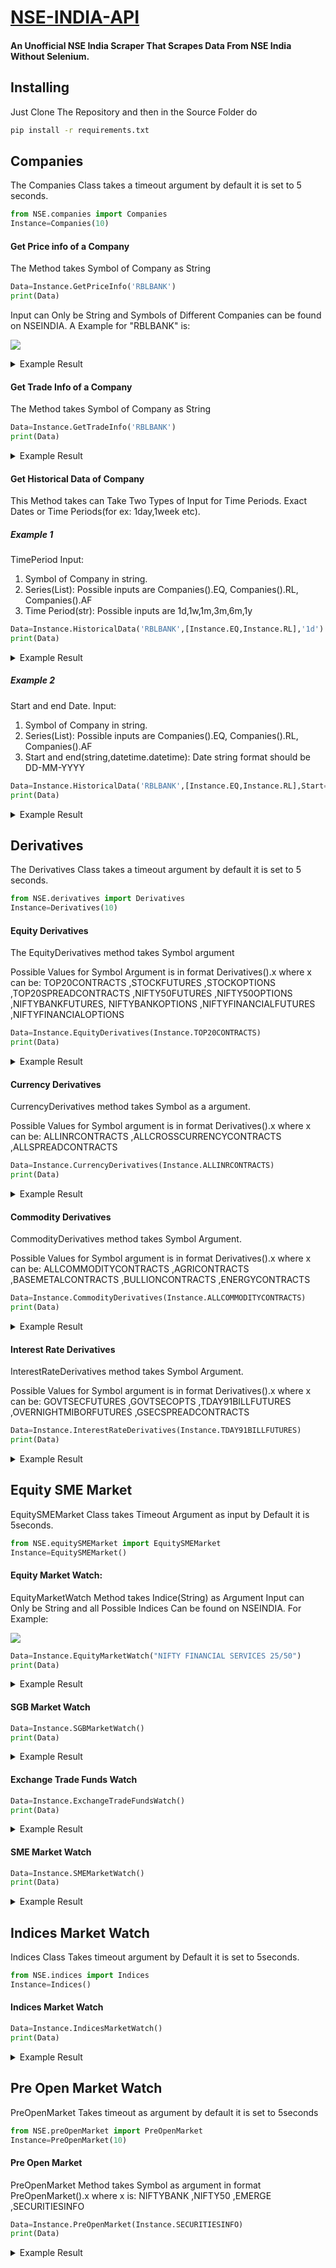 # [NSE-INDIA-API](https://github.com/GamesBond008/NSE-India-API)
#### An Unofficial NSE India Scraper That Scrapes Data From NSE India Without Selenium.
## Installing
Just Clone The Repository and then in the Source Folder do
```bash
pip install -r requirements.txt
```
## Companies 
The Companies Class takes a timeout argument by default it is set to 5 seconds.
```python
from NSE.companies import Companies
Instance=Companies(10)
```
#### Get Price info of a Company
The Method takes Symbol of Company as String
```python
Data=Instance.GetPriceInfo('RBLBANK')
print(Data)
```
Input can Only be String and Symbols of Different Companies can be found on NSEINDIA.
A Example for "RBLBANK" is: 

<a href="https://www.nseindia.com/"><img src="https://imgur.com/SqO844U.png"></a>
<details>
	<summary>Example Result</summary>

```json
{
  "info": {
    "symbol": "RBLBANK",
    "companyName": "RBL Bank Limited",
    "activeSeries": [
      "EQ"
    ],
    "debtSeries": [],
    "tempSuspendedSeries": [],
    "isFNOSec": true,
    "isCASec": false,
    "isSLBSec": true,
    "isDebtSec": false,
    "isSuspended": false,
    "isETFSec": false,
    "isDelisted": false,
    "isin": "INE976G01028",
    "isTop10": false,
    "identifier": "RBLBANKEQN"
  },
  "metadata": {
    "series": "EQ",
    "symbol": "RBLBANK",
    "isin": "INE976G01028",
    "status": "Listed",
    "listingDate": "31-Aug-2016",
    "industry": "PRIVATE SECTOR BANK",
    "lastUpdateTime": "01-Jun-2021 16:00:00",
    "pdSectorPe": 24.28,
    "pdSymbolPe": 25.23,
    "pdSectorInd": "NIFTY BANK                                        "
  },
  "securityInfo": {
    "boardStatus": "Main",
    "tradingStatus": "Active",
    "tradingSegment": "Normal Market",
    "sessionNo": "-",
    "slb": "Yes",
    "classOfShare": "Equity",
    "derivatives": "Yes",
    "surveillance": "-",
    "faceValue": 10,
    "issuedCap": 598020398
  },
  "priceInfo": {
    "lastPrice": 211.5,
    "change": -2.6999999999999886,
    "pChange": -1.2605042016806671,
    "previousClose": 214.2,
    "open": 215.1,
    "close": 211.3,
    "vwap": 212.46,
    "lowerCP": "192.80",
    "upperCP": "235.60",
    "pPriceBand": "No Band",
    "basePrice": 214.2,
    "intraDayHighLow": {
      "min": 210.05,
      "max": 216.3,
      "value": 211.5
    },
    "weekHighLow": {
      "min": 121.3,
      "minDate": "04-Jun-2020",
      "max": 274.3,
      "maxDate": "08-Jan-2021",
      "value": 211.5
    }
  },
  "preOpenMarket": {
    "preopen": [
      {
        "price": 197.45,
        "buyQty": 0,
        "sellQty": 3
      },
      {
        "price": 210,
        "buyQty": 0,
        "sellQty": 17
      },
      {
        "price": 213.2,
        "buyQty": 0,
        "sellQty": 100
      },
      {
        "price": 213.6,
        "buyQty": 0,
        "sellQty": 178
      },
      {
        "price": 215.1,
        "buyQty": 0,
        "sellQty": 0,
        "iep": true
      },
      {
        "price": 218.2,
        "buyQty": 30,
        "sellQty": 0
      },
      {
        "price": 219.35,
        "buyQty": 100,
        "sellQty": 0
      },
      {
        "price": 223,
        "buyQty": 450,
        "sellQty": 0
      },
      {
        "price": 235,
        "buyQty": 75,
        "sellQty": 0
      }
    ],
    "ato": {
      "buy": 2905,
      "sell": 677
    },
    "IEP": 215.1,
    "totalTradedVolume": 6909,
    "finalPrice": 215.1,
    "finalQuantity": 6909,
    "lastUpdateTime": "01-Jun-2021 09:07:19",
    "totalBuyQuantity": 107180,
    "totalSellQuantity": 247785,
    "atoBuyQty": 2905,
    "atoSellQty": 677
  }
}
```
</details>

#### Get Trade Info of a Company

The Method takes Symbol of Company as String
```python
Data=Instance.GetTradeInfo('RBLBANK')
print(Data)
```
<details>
	<summary>Example Result</summary>

```json
{
  "noBlockDeals": true,
  "bulkBlockDeals": [
    {
      "name": "Session I"
    },
    {
      "name": "Session II"
    }
  ],
  "marketDeptOrderBook": {
    "totalBuyQuantity": 0,
    "totalSellQuantity": 12414,
    "bid": [
      {
        "price": 0,
        "quantity": 0
      },
      {
        "price": 0,
        "quantity": 0
      },
      {
        "price": 0,
        "quantity": 0
      },
      {
        "price": 0,
        "quantity": 0
      },
      {
        "price": 0,
        "quantity": 0
      }
    ],
    "ask": [
      {
        "price": 211.3,
        "quantity": 12414
      },
      {
        "price": 0,
        "quantity": 0
      },
      {
        "price": 0,
        "quantity": 0
      },
      {
        "price": 0,
        "quantity": 0
      },
      {
        "price": 0,
        "quantity": 0
      }
    ],
    "tradeInfo": {
      "totalTradedVolume": 6900865,
      "totalTradedValue": 14661.58,
      "totalMarketCap": 1264813.14,
      "ffmc": 829737.0546,
      "impactCost": 0.05
    },
    "valueAtRisk": {
      "securityVar": 24.88,
      "indexVar": 0,
      "varMargin": 24.88,
      "extremeLossMargin": 3.5,
      "adhocMargin": 0,
      "applicableMargin": 28.38
    }
  },
  "securityWiseDP": {
    "quantityTraded": 6900865,
    "deliveryQuantity": 1240171,
    "deliveryToTradedQuantity": 17.97,
    "seriesRemarks": null,
    "secWiseDelPosDate": "01-JUN-2021 EOD"
  }
}
```
</details>

#### Get Historical Data of Company
This Method takes can Take Two Types of Input for Time Periods. Exact Dates or Time Periods(for ex: 1day,1week etc).
##### Example 1
TimePeriod
Input:
1. Symbol of Company in string.
2. Series(List): Possible inputs are Companies().EQ, Companies().RL, Companies().AF
3. Time Period(str): Possible inputs are 1d,1w,1m,3m,6m,1y
```python
Data=Instance.HistoricalData('RBLBANK',[Instance.EQ,Instance.RL],'1d')
print(Data)
```
<details>
	<summary>Example Result</summary>

```json
{
  "data": [
    {
      "_id": "60b6217e1746750008d2b0c5",
      "CH_SYMBOL": "RBLBANK",
      "CH_SERIES": "EQ",
      "CH_MARKET_TYPE": "N",
      "CH_TRADE_HIGH_PRICE": 216.3,
      "CH_TRADE_LOW_PRICE": 210.05,
      "CH_OPENING_PRICE": 215.1,
      "CH_CLOSING_PRICE": 211.3,
      "CH_LAST_TRADED_PRICE": 211.5,
      "CH_PREVIOUS_CLS_PRICE": 214.2,
      "CH_TOT_TRADED_QTY": 6900865,
      "CH_TOT_TRADED_VAL": 1466218364.55,
      "CH_52WEEK_HIGH_PRICE": 274.3,
      "CH_52WEEK_LOW_PRICE": 121.3,
      "CH_TOTAL_TRADES": 44144,
      "CH_ISIN": "INE976G01028",
      "CH_TIMESTAMP": "2021-06-01",
      "TIMESTAMP": "2021-05-31T18:30:00.000Z",
      "createdAt": "2021-06-01T12:01:02.542Z",
      "updatedAt": "2021-06-01T12:01:02.542Z",
      "__v": 0,
      "VWAP": 212.47,
      "mTIMESTAMP": "01-Jun-2021"
    },
    {
      "_id": "60b4cffe99942d0008df060a",
      "CH_SYMBOL": "RBLBANK",
      "CH_SERIES": "EQ",
      "CH_MARKET_TYPE": "N",
      "CH_TRADE_HIGH_PRICE": 216.4,
      "CH_TRADE_LOW_PRICE": 212.8,
      "CH_OPENING_PRICE": 216.2,
      "CH_CLOSING_PRICE": 214.2,
      "CH_LAST_TRADED_PRICE": 213.8,
      "CH_PREVIOUS_CLS_PRICE": 216.25,
      "CH_TOT_TRADED_QTY": 7126476,
      "CH_TOT_TRADED_VAL": 1529597900.4,
      "CH_52WEEK_HIGH_PRICE": 274.3,
      "CH_52WEEK_LOW_PRICE": 121.3,
      "CH_TOTAL_TRADES": 39780,
      "CH_ISIN": "INE976G01028",
      "CH_TIMESTAMP": "2021-05-31",
      "TIMESTAMP": "2021-05-30T18:30:00.000Z",
      "createdAt": "2021-05-31T12:01:02.333Z",
      "updatedAt": "2021-05-31T12:01:02.333Z",
      "__v": 0,
      "VWAP": 214.64,
      "mTIMESTAMP": "31-May-2021"
    }
  ],
  "meta": {
    "series": [
      "EQ"
    ],
    "fromDate": "31-05-2021",
    "toDate": "01-06-2021",
    "symbols": [
      "RBLBANK",
      "RBLBANK"
    ]
  }
}
```
</details>

##### Example 2
Start and end Date.
Input:
1. Symbol of Company in string.
2. Series(List): Possible inputs are Companies().EQ, Companies().RL, Companies().AF
3. Start and end(string,datetime.datetime): Date string format should be DD-MM-YYYY
```python
Data=Instance.HistoricalData('RBLBANK',[Instance.EQ,Instance.RL],Start='20-05-2021',End='25-05-2021')
print(Data)
```
<details>
	<summary>Example Result</summary>

```json
{
  "data": [
    {
      "_id": "60ace6fd3e1c550008766872",
      "CH_SYMBOL": "RBLBANK",
      "CH_SERIES": "EQ",
      "CH_MARKET_TYPE": "N",
      "CH_TRADE_HIGH_PRICE": 211.75,
      "CH_TRADE_LOW_PRICE": 205.05,
      "CH_OPENING_PRICE": 211.5,
      "CH_CLOSING_PRICE": 206.1,
      "CH_LAST_TRADED_PRICE": 206.7,
      "CH_PREVIOUS_CLS_PRICE": 210,
      "CH_TOT_TRADED_QTY": 9106739,
      "CH_TOT_TRADED_VAL": 1891433247.4,
      "CH_52WEEK_HIGH_PRICE": 274.3,
      "CH_52WEEK_LOW_PRICE": 108.3,
      "CH_TOTAL_TRADES": 50163,
      "CH_ISIN": "INE976G01028",
      "CH_TIMESTAMP": "2021-05-25",
      "TIMESTAMP": "2021-05-24T18:30:00.000Z",
      "createdAt": "2021-05-25T12:01:01.940Z",
      "updatedAt": "2021-05-25T12:01:01.940Z",
      "__v": 0,
      "VWAP": 207.7,
      "mTIMESTAMP": "25-May-2021"
    },
    {
      "_id": "60ab957e03728a0009a357e8",
      "CH_SYMBOL": "RBLBANK",
      "CH_SERIES": "EQ",
      "CH_MARKET_TYPE": "N",
      "CH_TRADE_HIGH_PRICE": 212,
      "CH_TRADE_LOW_PRICE": 205.85,
      "CH_OPENING_PRICE": 210,
      "CH_CLOSING_PRICE": 210,
      "CH_LAST_TRADED_PRICE": 209.6,
      "CH_PREVIOUS_CLS_PRICE": 207.7,
      "CH_TOT_TRADED_QTY": 9637361,
      "CH_TOT_TRADED_VAL": 2016371137.35,
      "CH_52WEEK_HIGH_PRICE": 274.3,
      "CH_52WEEK_LOW_PRICE": 108.3,
      "CH_TOTAL_TRADES": 59436,
      "CH_ISIN": "INE976G01028",
      "CH_TIMESTAMP": "2021-05-24",
      "TIMESTAMP": "2021-05-23T18:30:00.000Z",
      "createdAt": "2021-05-24T12:01:02.566Z",
      "updatedAt": "2021-05-24T12:01:02.566Z",
      "__v": 0,
      "VWAP": 209.22,
      "mTIMESTAMP": "24-May-2021"
    },
    {
      "_id": "60a7a0e0c7277a00086e365a",
      "CH_SYMBOL": "RBLBANK",
      "CH_SERIES": "EQ",
      "CH_MARKET_TYPE": "N",
      "CH_TRADE_HIGH_PRICE": 209,
      "CH_TRADE_LOW_PRICE": 205.15,
      "CH_OPENING_PRICE": 207,
      "CH_CLOSING_PRICE": 207.7,
      "CH_LAST_TRADED_PRICE": 207.8,
      "CH_PREVIOUS_CLS_PRICE": 204.25,
      "CH_TOT_TRADED_QTY": 11336046,
      "CH_TOT_TRADED_VAL": 2350319758.8,
      "CH_52WEEK_HIGH_PRICE": 274.3,
      "CH_52WEEK_LOW_PRICE": 105.5,
      "CH_TOTAL_TRADES": 62694,
      "CH_ISIN": "INE976G01028",
      "CH_TIMESTAMP": "2021-05-21",
      "TIMESTAMP": "2021-05-20T18:30:00.000Z",
      "createdAt": "2021-05-21T12:00:32.096Z",
      "updatedAt": "2021-05-21T12:00:32.096Z",
      "__v": 0,
      "VWAP": 207.33,
      "mTIMESTAMP": "21-May-2021"
    },
    {
      "_id": "60a64f7e9a1015000919d034",
      "CH_SYMBOL": "RBLBANK",
      "CH_SERIES": "EQ",
      "CH_MARKET_TYPE": "N",
      "CH_TRADE_HIGH_PRICE": 207.85,
      "CH_TRADE_LOW_PRICE": 200.35,
      "CH_OPENING_PRICE": 201,
      "CH_CLOSING_PRICE": 204.25,
      "CH_LAST_TRADED_PRICE": 204.95,
      "CH_PREVIOUS_CLS_PRICE": 199.95,
      "CH_TOT_TRADED_QTY": 19971105,
      "CH_TOT_TRADED_VAL": 4081005888,
      "CH_52WEEK_HIGH_PRICE": 274.3,
      "CH_52WEEK_LOW_PRICE": 105.5,
      "CH_TOTAL_TRADES": 88624,
      "CH_ISIN": "INE976G01028",
      "CH_TIMESTAMP": "2021-05-20",
      "TIMESTAMP": "2021-05-19T18:30:00.000Z",
      "createdAt": "2021-05-20T12:01:02.732Z",
      "updatedAt": "2021-05-20T12:01:02.732Z",
      "__v": 0,
      "VWAP": 204.35,
      "mTIMESTAMP": "20-May-2021"
    }
  ],
  "meta": {
    "series": [
      "EQ",
      "RL"
    ],
    "fromDate": "20-05-2021",
    "toDate": "25-05-2021",
    "symbols": [
      "RBLBANK",
      "RBLBANK"
    ]
  }
}
```
</details>

## Derivatives
The Derivatives Class takes a timeout argument by default it is set to 5 seconds.
```python
from NSE.derivatives import Derivatives
Instance=Derivatives(10)
```

#### Equity Derivatives
The EquityDerivatives method takes Symbol argument

Possible Values for Symbol Argument is in format Derivatives().x where x can be:
TOP20CONTRACTS ,STOCKFUTURES ,STOCKOPTIONS ,TOP20SPREADCONTRACTS ,NIFTY50FUTURES ,NIFTY50OPTIONS ,NIFTYBANKFUTURES,
NIFTYBANKOPTIONS ,NIFTYFINANCIALFUTURES ,NIFTYFINANCIALOPTIONS

```python
Data=Instance.EquityDerivatives(Instance.TOP20CONTRACTS)
print(Data)
```
<details>
	<summary>Example Result</summary>

```json
{
  "data": [
    {
      "underlying": "BANKNIFTY",
      "identifier": "OPTIDXBANKNIFTY03-06-2021CE35500.00",
      "instrumentType": "OPTIDX",
      "instrument": "Index Options",
      "contract": "BANKNIFTY 03-Jun-2021",
      "expiryDate": "03-Jun-2021",
      "optionType": "Call",
      "strikePrice": 35500,
      "lastPrice": 204.95,
      "change": -162.05,
      "pChange": -44.16,
      "volume": 44008350,
      "totalTurnover": 12002837379,
      "value": 12002837379,
      "premiumTurnOver": 1574299262379,
      "underlyingValue": 35337.2,
      "openInterest": 69778,
      "noOfTrades": 1760334
    },(Truncated)(....)
  ],
  "timestamp": "01-Jun-2021 15:30:00",
  "marketStatus": {
    "market": "FO",
    "marketOpenOrClose": "Open",
    "marketCurrentTradingDate": "Jun 01,2021",
    "marketOpenTime": "0915",
    "marketCloseTime": "1530",
    "marketPreviousTradingDate": "May 31,2021",
    "marketNextTradingDate": "Jun 02,2021",
    "marketStatusMessage": "Market is Closed"
  }
}
```
</details>

#### Currency Derivatives
CurrencyDerivatives method takes Symbol as a argument.

Possible Values for Symbol argument is in format Derivatives().x where x can be:
ALLINRCONTRACTS ,ALLCROSSCURRENCYCONTRACTS ,ALLSPREADCONTRACTS

```python
Data=Instance.CurrencyDerivatives(Instance.ALLINRCONTRACTS)
print(Data)
```
<details>
	<summary>Example Result</summary>

```json
{
  "timestamp": "01-Jun-2021 17:00:00",
  "data": [
    {
      "contractType": "USDINR",
      "identifier": "FUTCURUSDINR28-06-2021XX0.0000",
      "instrumentType": "FUTCUR",
      "instrument": "Currency Futures",
      "contract": "USDINR 28-Jun-2021",
      "expiryDate": "28-Jun-2021",
      "optionType": "-",
      "strikePrice": 0,
      "lastPrice": 73.16,
      "change": 0.26500000000000057,
      "pChange": 0.36353659373070935,
      "volume": 2132616,
      "notionalTurnover": 155782901282.5,
      "value": 155782901282.5,
      "openInterest": 2589343,
      "bestBidPrice": 73.16,
      "bestBidQty": 108,
      "bestAskPrice": 73.165,
      "bestAskQty": 56,
      "totTradeVol": 95018,
      "spread": 0.005000000000009663
    },(Truncated)(...)
  ],
  "totalTradedValue": 230753510092.5,
  "totalTradedVolume": 2938297,
  "marketStatus": {
    "market": "Currency",
    "marketStatus": "Closed",
    "tradeDate": "02-Jun-2021",
    "index": "",
    "last": "",
    "variation": "",
    "percentChange": "",
    "marketStatusMessage": "Market is Closed"
  }
}
```
</details>

#### Commodity Derivatives
CommodityDerivatives method takes Symbol Argument.

Possible Values for Symbol argument is in format Derivatives().x where x can be:
ALLCOMMODITYCONTRACTS ,AGRICONTRACTS ,BASEMETALCONTRACTS ,BULLIONCONTRACTS ,ENERGYCONTRACTS

```python
Data=Instance.CommodityDerivatives(Instance.ALLCOMMODITYCONTRACTS)
print(Data)
```
<details>
	<summary>Example Result</summary>

```json
{
  "data": [
    {
      "identifier": "OPTBLNGOLDM28-06-2021PE47500.0000",
      "instrumentType": "OPTBLN",
      "instrument": "Bullion Options",
      "contract": "GOLDM",
      "unit": "100 Grams",
      "expiryDate": "28-Jun-2021",
      "strikePrice": 47500,
      "optionType": "Put",
      "lastPrice": 165,
      "change": 23.5,
      "pChange": 16.607773851590103,
      "numberOfContractsTraded": 250,
      "totalTurnover": 411260,
      "openInterest": 2,
      "tradeCount": 0,
      "prevClose": 141.5
    },(Truncated)(...)
  ],
  "timestamp": "01-Jun-2021 23:30:00",
  "volume": 844,
  "totalTradedValue": 347047724.764,
  "marketStatus": {
    "market": "Commodity",
    "marketStatus": "Closed",
    "tradeDate": "02-Jun-2021",
    "index": "",
    "last": "",
    "variation": "",
    "percentChange": "",
    "marketStatusMessage": "Market is Open"
  }
}
```
</details>

#### Interest Rate Derivatives
InterestRateDerivatives method takes Symbol Argument.

Possible Values for Symbol argument is in format Derivatives().x where x can be:
GOVTSECFUTURES ,GOVTSECOPTS ,TDAY91BILLFUTURES ,OVERNIGHTMIBORFUTURES ,GSECSPREADCONTRACTS

```python
Data=Instance.InterestRateDerivatives(Instance.TDAY91BILLFUTURES)
print(Data)
```
<details>
	<summary>Example Result</summary>

```json
{
  "data": [
    {
      "identifier": "FUTIRT91DTB29-09-2021XX0.0000",
      "underlying": "91DTB",
      "underlyingValue": 0,
      "instrumentType": "FUTIRT",
      "instrument": "91 T-Day Bill Futures",
      "contract": "91DTB",
      "strikePrice": 0,
      "optionType": "-",
      "lastPrice": 0,
      "expiryDate": "29-Sep-2021",
      "change": 0,
      "pChange": 0,
      "numberOfContractsTraded": 0,
      "totalTurnover": 0,
      "tradeCount": 0,
      "openInterest": 0,
      "yield": "-"
    },(Truncated)(...)
  ],
  "totalTradedValue": 0,
  "totalTradedVolume": 0,
  "timestamp": "01-Jun-2021 17:00:00",
  "marketStatus": {
    "market": "IRD",
    "marketOpenOrClose": "Open",
    "marketCurrentTradingDate": "Jun 01,2021",
    "marketOpenTime": "0900",
    "marketCloseTime": "1700",
    "marketPreviousTradingDate": "May 31,2021",
    "marketNextTradingDate": "Jun 02,2021",
    "marketStatusMessage": "Market is Closed"
  }
}
```
</details>

## Equity SME Market
EquitySMEMarket Class takes Timeout Argument as input by Default it is 5seconds.
```python
from NSE.equitySMEMarket import EquitySMEMarket
Instance=EquitySMEMarket()
```

#### Equity Market Watch:
EquityMarketWatch Method takes Indice(String) as Argument
Input can Only be String and all Possible Indices Can be found on NSEINDIA.
For Example: 

<img src="https://imgur.com/Wbt0Crl.png">

```python
Data=Instance.EquityMarketWatch("NIFTY FINANCIAL SERVICES 25/50")
print(Data)
```

<details>
	<summary>Example Result</summary>

```json
{
  "name": "NIFTY FINANCIAL SERVICES 25/50",
  "advance": {
    "declines": "17",
    "advances": "3",
    "unchanged": "0"
  },
  "timestamp": "01-Jun-2021 16:00:00",
  "data": [
    {
      "priority": 1,
      "symbol": "NIFTY FINANCIAL SERVICES 25/50",
      "identifier": "NIFTY FINANCIAL SERVICES 25/50",
      "open": 16508.75,
      "dayHigh": 16576.55,
      "dayLow": 16346.7,
      "lastPrice": 16417.5,
      "previousClose": 16450.25,
      "change": -32.75,
      "pChange": -0.2,
      "ffmc": 253618480.76,
      "yearHigh": 0,
      "yearLow": 0,
      "totalTradedVolume": 123443084,
      "totalTradedValue": 96694971930.81,
      "lastUpdateTime": "01-Jun-2021 16:00:00",
      "nearWKH": null,
      "nearWKL": null,
      "perChange365d": "-",
      "date365dAgo": "-",
      "chart365dPath": "-",
      "date30dAgo": "30-Apr-2021",
      "perChange30d": 6.79,
      "chart30dPath": "https://static.nseindia.com/sparklines/30d/NIFTY-FINSRV25-50.jpg",
      "chartTodayPath": "https://static.nseindia.com/sparklines/today/NIFTY-FINSRV25-50.jpg"
    },(Truncated)(...)
  ],
  "marketStatus": {
    "market": "Capital Market",
    "marketStatus": "Closed",
    "tradeDate": "02-Jun-2021",
    "index": "NIFTY 50",
    "last": 15574.85,
    "variation": -7.949999999998909,
    "percentChange": -0.05,
    "marketStatusMessage": "Normal Market has Closed"
  }
}
```
</details>

#### SGB Market Watch

```python
Data=Instance.SGBMarketWatch()
print(Data)
```

<details>
	<summary>Example Result</summary>

```json
{
  "timestamp": "01-Jun-2021 16:00:00",
  "data": [
    {
      "symbol": "SGBNOV25",
      "open": "4920",
      "high": "4939.99",
      "low": "4920",
      "issue_price": "2884",
      "ltP": "4920",
      "chn": "163.99",
      "per": "3.45",
      "qty": "8",
      "trdVal": "39439.92",
      "wkhi": "5399",
      "wklo": "4521",
      "xDt": null,
      "cAct": null,
      "yPC": 7.760036796110129,
      "mPC": 0.9234909681680836,
      "prevClose": "4756.01",
      "nearWKH": 8.872013335802926,
      "nearWKL": -8.825481088254811,
      "maturityDate": "NOV25",
      "chartTodayPath": "https://static.nseindia.com/sparklines/today/SGBNOV25GBN.jpg",
      "perChange365d": 3.82,
      "date365dAgo": "29-May-2020",
      "chart365dPath": "https://static.nseindia.com/sparklines/365d/SGBNOV25-GB.jpg",
      "date30dAgo": "30-Apr-2021",
      "perChange30d": 1.13,
      "chart30dPath": "https://static.nseindia.com/sparklines/30d/SGBNOV25-GB.jpg"
    },(Truncated)(...)
  ],
  "advances": 28,
  "declines": 11,
  "unchanged": 10,
  "totalTradedValue": 23821747.18,
  "totalTradedVolume": 4926,
  "totalPercentChange": 9.04,
  "marketStatus": {
    "market": "Capital Market",
    "marketStatus": "Closed",
    "tradeDate": "02-Jun-2021",
    "index": "NIFTY 50",
    "last": 15574.85,
    "variation": -7.949999999998909,
    "percentChange": -0.05,
    "marketStatusMessage": "Normal Market has Closed"
  }
}
```
</details>

#### Exchange Trade Funds Watch

```python
Data=Instance.ExchangeTradeFundsWatch()
print(Data)
```

<details>
	<summary>Example Result</summary>

```json
{
  "timestamp": "01-Jun-2021 16:00:00",
  "data": [
    {
      "symbol": "IBMFNIFTY",
      "assets": "Nifty 50",
      "open": "152.6",
      "high": "155",
      "low": "150.52",
      "ltP": "155",
      "chn": "4.28",
      "per": "2.84",
      "qty": "3949",
      "trdVal": "600642.9",
      "nav": "160.6795",
      "wkhi": "174",
      "wklo": "101.5",
      "xDt": "-",
      "cAct": "-",
      "yPC": 44.85981308411215,
      "mPC": 3.7136165941786627,
      "prevClose": "150.72",
      "nearWKH": 10.919540229885058,
      "nearWKL": -52.70935960591133,
      "chartTodayPath": "https://static.nseindia.com/sparklines/today/IBMFNIFTYEQN.jpg",
      "perChange365d": 43.49,
      "date365dAgo": "29-May-2020",
      "chart365dPath": "https://static.nseindia.com/sparklines/365d/IBMFNIFTY-EQ.jpg",
      "date30dAgo": "30-Apr-2021",
      "perChange30d": 1.84,
      "chart30dPath": "https://static.nseindia.com/sparklines/30d/IBMFNIFTY-EQ.jpg"
    },(Truncated)(...)
  ],
  "advances": 54,
  "declines": 29,
  "unchanged": 5,
  "navDate": "31-May-2021",
  "totalTradedValue": 2726620745.37,
  "totalTradedVolume": 20700494,
  "marketStatus": {
    "market": "Capital Market",
    "marketStatus": "Closed",
    "tradeDate": "02-Jun-2021",
    "index": "NIFTY 50",
    "last": 15574.85,
    "variation": -7.949999999998909,
    "percentChange": -0.05,
    "marketStatusMessage": "Normal Market has Closed"
  }
}
```
</details>

#### SME Market Watch

```python
Data=Instance.SMEMarketWatch()
print(Data)
```

<details>
	<summary>Example Result</summary>

```json
{
  "data": [
    {
      "symbol": "LAXMICOT",
      "series": "SM",
      "open": 15.7,
      "dayHigh": 15.8,
      "dayLow": 15.5,
      "lastPrice": 15.8,
      "change": 1.5500000000000007,
      "pChange": 10.877192982456146,
      "previousClose": 14.25,
      "totalTradedVolume": 18000,
      "totalTradedValue": 281880,
      "yearHigh": 17.7,
      "yearLow": 7.5,
      "nearWKH": 10.73446327683615,
      "nearWKL": -110.66666666666669,
      "ca": " ",
      "chartTodayPath": "https://static.nseindia.com/sparklines/today/LAXMICOTSMN.jpg",
      "perChange365d": 86.27,
      "date365dAgo": "29-May-2020",
      "chart365dPath": "https://static.nseindia.com/sparklines/365d/LAXMICOT-SM.jpg",
      "date30dAgo": "29-Apr-2021",
      "perChange30d": 23.91,
      "chart30dPath": "https://static.nseindia.com/sparklines/30d/LAXMICOT-SM.jpg"
    },(Truncated)(...)
  ],
  "timestamp": "01-Jun-2021 16:00:00",
  "adv": 28,
  "dec": 35,
  "noChg": 5,
  "totalTradedValue": 46922702.69,
  "totalTradedVolume": 993197,
  "marketStatus": {
    "market": "Capital Market",
    "marketStatus": "Closed",
    "tradeDate": "02-Jun-2021",
    "index": "NIFTY 50",
    "last": 15574.85,
    "variation": -7.949999999998909,
    "percentChange": -0.05,
    "marketStatusMessage": "Normal Market has Closed"
  }
}
```
</details>

## Indices Market Watch
Indices Class Takes timeout argument by Default it is set to 5seconds.

```python
from NSE.indices import Indices
Instance=Indices()
```

#### Indices Market Watch
```python
Data=Instance.IndicesMarketWatch()
print(Data)
```
<details>
	<summary>Example Result</summary>

```json
{
  "data": [
    {
      "key": "BROAD MARKET INDICES",
      "index": "NIFTY 50",
      "indexSymbol": "NIFTY 50",
      "last": 15574.85,
      "variation": -7.95,
      "percentChange": -0.05,
      "open": 15629.65,
      "high": 15660.75,
      "low": 15528.3,
      "previousClose": 15582.8,
      "yearHigh": 15660.75,
      "yearLow": 9544.35,
      "pe": "28.87",
      "pb": "4.39",
      "dy": "1.07",
      "declines": "31",
      "advances": "19",
      "unchanged": "0",
      "perChange365d": 62.65,
      "date365dAgo": "29-May-2020",
      "chart365dPath": "https://static.nseindia.com/sparklines/365d/NIFTY-50.jpg",
      "date30dAgo": "30-Apr-2021",
      "perChange30d": 6.5,
      "chart30dPath": "https://static.nseindia.com/sparklines/30d/NIFTY-50.jpg",
      "chartTodayPath": "https://static.nseindia.com/sparklines/today/NIFTY-50.jpg",
      "previousDay": 15435.65,
      "oneWeekAgo": 15208.45,
      "oneMonthAgo": 14631.1,
      "oneYearAgo": 9580.3
    },(Truncated)(...)
  ],
  "timestamp": "01-Jun-2021 15:30:00",
  "advances": 884,
  "declines": 1909,
  "unchanged": 25,
  "dates": {
    "previousDay": "28-May-2021",
    "oneWeekAgo": "25-May-2021",
    "oneMonthAgo": "30-Apr-2021",
    "oneYearAgo": "29-May-2020"
  },
  "date30dAgo": "30-Apr-2021",
  "date365dAgo": "29-May-2020"
}
```
</details>

## Pre Open Market Watch
PreOpenMarket Takes timeout as argument by default it is set to 5seconds

```python
from NSE.preOpenMarket import PreOpenMarket
Instance=PreOpenMarket(10)
```

#### Pre Open Market
PreOpenMarket Method takes Symbol as argument in format PreOpenMarket().x where x is:
NIFTYBANK ,NIFTY50 ,EMERGE ,SECURITIESINFO
```python
Data=Instance.PreOpenMarket(Instance.SECURITIESINFO)
print(Data)
```
<details>
	<summary>Example Result</summary>

```json
{
  "declines": 11,
  "unchanged": 6,
  "data": [
    {
      "metadata": {
        "symbol": "BEL",
        "identifier": "BELEQN",
        "purpose": " INTERIM DIVIDEND - RS 1.40  PER SHARE",
        "lastPrice": 153,
        "change": 7.599999999999994,
        "pChange": 5.2269601100412615,
        "previousClose": 145.4,
        "finalQuantity": 323384,
        "totalTurnover": 49477752,
        "marketCap": 173597500816.98,
        "yearHigh": 160,
        "yearLow": 67.4,
        "iep": 153,
        "chartTodayPath": "https://static.nseindia.com/sparklines/today/preOpen_BELEQN.jpg"
      },
      "detail": {
        "preOpenMarket": {
          "preopen": [
            {
              "price": 138.15,
              "buyQty": 0,
              "sellQty": 3439
            },
            {
              "price": 144,
              "buyQty": 0,
              "sellQty": 200
            },
            {
              "price": 144.9,
              "buyQty": 0,
              "sellQty": 24
            },
            {
              "price": 145,
              "buyQty": 0,
              "sellQty": 3209
            },
            {
              "price": 153,
              "buyQty": 0,
              "sellQty": 0,
              "iep": true
            },
            {
              "price": 156.95,
              "buyQty": 37088,
              "sellQty": 0
            },
            {
              "price": 158,
              "buyQty": 100,
              "sellQty": 0
            },
            {
              "price": 158.1,
              "buyQty": 50,
              "sellQty": 0
            },
            {
              "price": 159,
              "buyQty": 250,
              "sellQty": 0
            }
          ],
          "ato": {
            "totalBuyQuantity": 249734,
            "totalSellQuantity": 6945
          },
          "IEP": 153,
          "totalTradedVolume": 323384,
          "finalPrice": 153,
          "finalQuantity": 323384,
          "lastUpdateTime": "01-Jun-2021 09:07:22",
          "totalSellQuantity": 510557,
          "totalBuyQuantity": 686414,
          "atoBuyQty": 249734,
          "atoSellQty": 6945
        }
      }
    },(Truncated)(...)
  ],
  "advances": 139,
  "timestamp": "01-Jun-2021 09:07:24",
  "totalTradedValue": 11994.124397500002,
  "totalmarketcap": 847507154.7767485,
  "totalTradedVolume": 3455859
}
```
</details>
